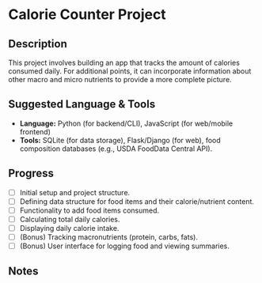 # Calorie Counter Project

## Description

This project involves building an app that tracks the amount of calories consumed daily. For additional points, it can incorporate information about other macro and micro nutrients to provide a more complete picture.

## Suggested Language & Tools

*   **Language:** Python (for backend/CLI), JavaScript (for web/mobile frontend)
*   **Tools:** SQLite (for data storage), Flask/Django (for web), food composition databases (e.g., USDA FoodData Central API).

## Progress

*   [ ] Initial setup and project structure.
*   [ ] Defining data structure for food items and their calorie/nutrient content.
*   [ ] Functionality to add food items consumed.
*   [ ] Calculating total daily calories.
*   [ ] Displaying daily calorie intake.
*   [ ] (Bonus) Tracking macronutrients (protein, carbs, fats).
*   [ ] (Bonus) User interface for logging food and viewing summaries.

## Notes

